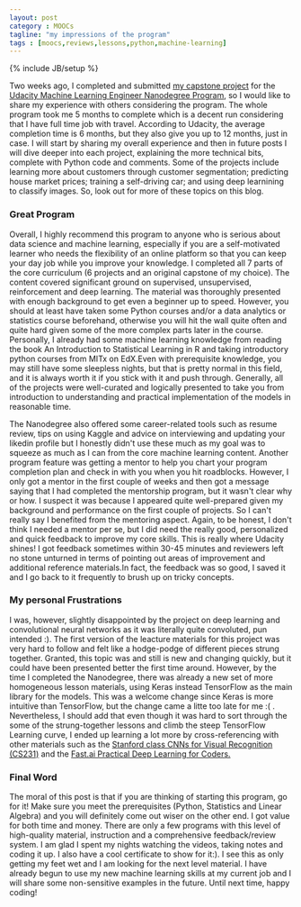 ```yaml
---
layout: post
category : MOOCs
tagline: "my impressions of the program"
tags : [moocs,reviews,lessons,python,machine-learning]
---
```

{% include JB/setup %}

Two weeks ago, I completed and submitted <a href="https://github.com/tichmangono/capstone_project">my capstone project</a>  for 
the <a href="https://www.udacity.com/course/machine-learning-engineer-nanodegree--nd009"> Udacity Machine Learning Engineer Nanodegree Program</a>, so I would like to share my experience with others considering the 
program. The whole program took me 5 months to complete which is a decent run considering that I have full time job with travel. 
According to Udacity, the average completion time is 6 months, but they also give you up to 12 months, just in case. 
I will start by sharing my overall experience and then in future posts I will dive deeper into each project, explaining the
more technical bits, complete with Python code and comments. Some of the projects include learning more about customers through customer segmentation;
predicting house market prices; training a self-driving car; and using deep learnining to classify images. So, look out for more of these topics on this blog. 

### Great Program
Overall, I highly recommend this program to anyone who is serious about data science and machine learning, especially if you are a 
self-motivated learner who needs the flexibility of an online platform so that you can keep your day job while you improve 
your knowledge. I completed all 7 parts of the core curriculum (6 projects and an original capstone of my choice). The content
covered significant ground on supervised, unsupervised, reinforcement and deep learning. The material was thoroughly presented
with enough background to get even a beginner up to speed. However, you should at least have taken some Python courses and/or
a data analytics or statistics course beforehand, otherwise you will hit the wall quite often and quite hard given some of the more complex parts
later in the course. Personally, I already had some machine learning knowledge from reading the book An Introduction to Statistical Learning in R 
and taking introductory python courses from MITx on EdX.Even with prerequisite knowledge, you may still have some sleepless nights, but that is pretty 
normal in this field, and it is always worth it if you stick with it and push through. Generally, all of the projects were well-curated and logically presented 
to take you from introduction to understanding and practical implementation of the models in reasonable time.

The Nanodegree also offered some career-related tools such as resume review, tips on using Kaggle and advice on interviewing and 
updating your likedin profile but I honestly didn't use these much as my goal was to squeeze as much as I can from the core machine 
learning content. Another program feature was getting a mentor to help you chart your program completion plan and check in with you when 
you hit roadblocks. However, I only got a mentor in the first couple of weeks and then got a message saying that I had completed
the mentorship program, but it wasn't clear why or how. I suspect it was because I appeared quite well-prepared given my background and
performance on the first couple of projects. So I can't really say I benefited from the mentoring aspect. Again, to be honest, I 
don't think I needed a mentor per se, but I did need the really good, personalized and quick feedback to improve my core skills. This is 
really where Udacity shines! I got feedback sometimes within 30-45 minutes and reviewers left no stone unturned in terms of pointing out 
areas of improvement and additional reference materials.In fact, the feedback was so good, I saved it and I go back to it frequently 
to brush up on tricky concepts.

### My personal Frustrations
I was, however, slightly disappointed by the project on deep learning and convolutional neural networks as it was literally quite convoluted, 
pun intended :). The first version of the leacture materials for this project was very hard to follow and felt like a hodge-podge of 
different pieces strung together. Granted, this topic was and still is new and changing quickly, but it could have been presented better the first time around. 
However, by the time I completed the Nanodegree, there was already a new set of more homogeneous lesson materials, using Keras instead TensorFlow 
as the main library for the models. This was a welcome change since Keras is more intuitive than TensorFlow, but the change came a litte too late for me :( .
Nevertheless, I should add that even though it was hard to sort through the some of the  strung-together lessons and climb the steep TensorFlow Learning curve, I ended up learning a lot more by 
cross-referencing with other materials such as the <a href="http://cs231n.stanford.edu/">Stanford class CNNs for Visual Recognition (CS231)</a> and the 
<a href="http://course.fast.ai/">Fast.ai Practical Deep Learning for Coders.</a>

### Final Word
The moral of this post is that if you are thinking of starting this program, go for it! Make sure you meet the prerequisites (Python, Statistics and Linear Algebra)
and you will definitely come out wiser on the other end. I got value for both time and money. There are only a few programs with this level of high-quality material, instruction
 and a comprehensive feedback/review system. I am glad I spent my nights watching the videos, taking notes and coding it up. I also have a 
 cool certificate to show for it:). I see this as only getting my feet wet and I am looking for the next level material.
 I have already begun to use my new machine learning skills at my current job and I will share some non-sensitive examples in the future. 
 Until next time, happy coding!